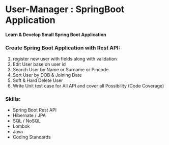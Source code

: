 # User-Manager : SpringBoot Application

#### Learn & Develop Small Spring Boot Application

### Create Spring Boot Application with Rest API:

1. register new user with fields along with validation
2. Edit User base on user id
3. Search User by Name or Surname or Pincode
4. Sort User by DOB & Joining Date
5. Soft & Hard Delete User
6. Write Unit test case for All API and cover all Possibility (Code Coverage)

### Skills:

- Spring Boot Rest API
- Hibernate / JPA
- SQL / NoSQL
- Lombok
- Java
- Coding Standards